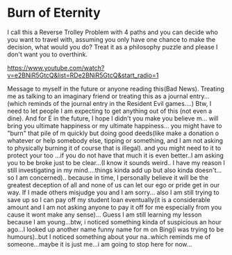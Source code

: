 # Burn of Eternity

I call this a Reverse Trolley Problem with 4 paths and you can decide who you want to travel with, assuming you only have one chance to make the decision, what would you do?
Treat it as a philosophy puzzle and please I don't want you to overthink.

https://www.youtube.com/watch?v=e2BNiR5GtcQ&list=RDe2BNiR5GtcQ&start_radio=1

Message to myself in the future or anyone reading this(Bad News). Treating me as talking to an imaginary friend or treating this as a journal entry...(which reminds of the journal entry in the Resident Evil games....)
Btw, I need to let people I am expecting to get anything out of this (not even a dine). And for E in the future, I hope I didn't you make you believe m... will bring you ultimate happiness or my ultimate happiness... you might have to "burn" that pile of m quickly but doing good deeds(like  make a donation o whatever or help somebody else, tipping or something, and I am not asking to physically burning it of course that is illegal). and you might need to it to protect your too ...if you do not have that much it is even better..I am asking you to be broke just to be clear...(I know it sounds weird.. I have my reason I still investigating in my mind....things kinda add up but also kinda doesn't... so I am concerned).. because in time, I personally believe it will be the greatest deception of all and none of us can let our ego or pride get in our way. If I made others misjudge you and I am sorry...
also I am still trying to save up so I can pay off my student loan eventually(it is a considerable amount and I am not asking anyone to pay it off for me especially from you cause it wont make any sense)... 
Guess I am still learning my lesson because I am young...btw, i noticed something kinda of suspicious an hour ago...I looked up another name funny name for m on Bing(i was trying to be humours)..but I noticed something about your na..which reminds me of someone...maybe it is just me...i am going to stop here for now...
